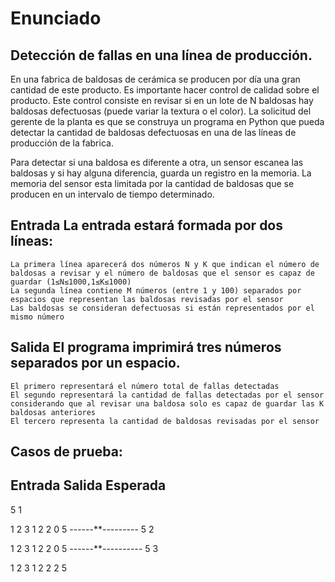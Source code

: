 # Enunciado
## Detección de fallas en una línea de producción.

En una fabrica de baldosas de cerámica se producen por día una gran cantidad de este producto. Es importante hacer control de calidad sobre el producto. Este control consiste en revisar si en un lote de N baldosas hay baldosas defectuosas (puede variar la textura o el color). La solicitud del gerente de la planta es que se construya un programa en Python que pueda detectar la cantidad de baldosas defectuosas en una de las líneas de producción de la fabrica.

Para detectar si una baldosa es diferente a otra, un sensor escanea las baldosas y si hay alguna diferencia, guarda un registro en la memoria. La memoria del sensor esta limitada por la cantidad de baldosas que se producen en un intervalo de tiempo determinado.

## Entrada	La entrada estará formada por dos líneas:

    La primera línea aparecerá dos números N y K que indican el número de baldosas a revisar y el número de baldosas que el sensor es capaz de guardar (1≤N≤1000,1≤K≤1000)
    La segunda línea contiene M números (entre 1 y 100) separados por espacios que representan las baldosas revisadas por el sensor
    Las baldosas se consideran defectuosas si están representados por el mismo número

## Salida 	El programa imprimirá tres números separados por un espacio.

    El primero representará el número total de fallas detectadas
    El segundo representará la cantidad de fallas detectadas por el sensor considerando que al revisar una baldosa solo es capaz de guardar las K baldosas anteriores
    El tercero representa la cantidad de baldosas revisadas por el sensor



## Casos de prueba:

## Entrada	Salida Esperada
5 1

1 2 3 1 2	2 0 5
------**---------
5 2

1 2 3 1 2	2 0 5
------**----------
5 3

1 2 3 1 2	2 2 5
